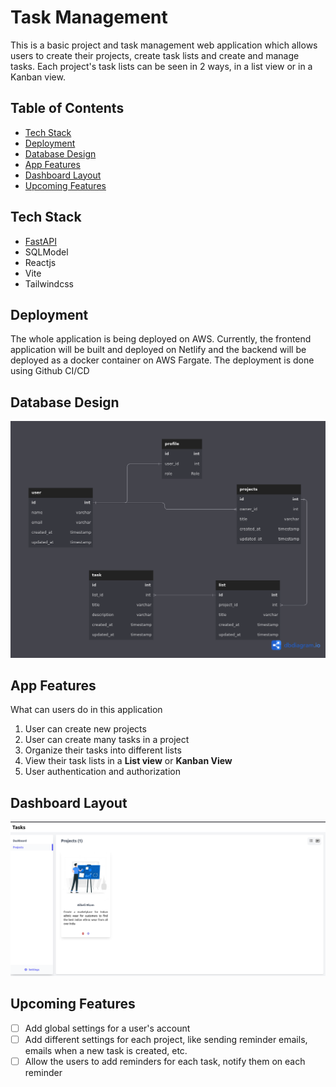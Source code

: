 # Task Management
This is a basic project and task management web application which allows users to create their projects, create task lists and create and manage tasks. Each project's task lists can be seen in 2 ways, in a list view or in a Kanban view.


## Table of Contents
  - [Tech Stack](#tech-stack)
  - [Deployment](#deployment)
  - [Database Design](#database-design)
  - [App Features](#app-features)
  - [Dashboard Layout](#dashboard-layout)
  - [Upcoming Features](#upcoming-features)

## Tech Stack
* [FastAPI](https://fastapi.tiangolo.com/)
* SQLModel
* Reactjs
* Vite
* Tailwindcss

## Deployment
The whole application is being deployed on AWS. Currently, the frontend application will be built and deployed on Netlify and the backend will be deployed as a docker container on AWS Fargate. The deployment is done using Github CI/CD

## Database Design
![Database models](images/dbdiagram.png)

## App Features
What can users do in this application

1. User can create new projects
2. User can create many tasks in a project
3. Organize their tasks into different lists
4. View their task lists in a **List view** or **Kanban View**
5. User authentication and authorization

## Dashboard Layout
![Layout](images/dashboard-layout.png)

## Upcoming Features
- [ ] Add global settings for a user's account
- [ ] Add different settings for each project, like sending reminder emails, emails when a new task is created, etc.
- [ ] Allow the users to add reminders for each task, notify them on each reminder
